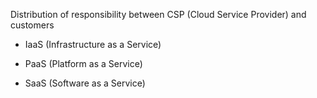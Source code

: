 Distribution of responsibility between CSP (Cloud Service Provider) and customers

- IaaS (Infrastructure as a Service)

- PaaS (Platform as a Service)
- SaaS (Software as a Service)